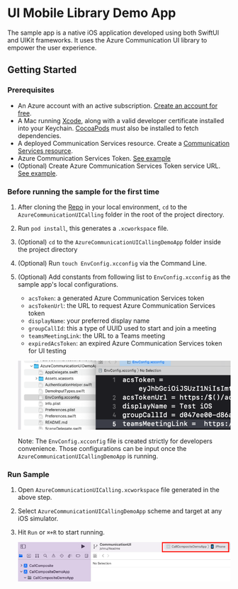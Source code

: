 # UI Mobile Library Demo App 

The sample app is a native iOS application developed using both SwiftUI and UIKit frameworks. It uses the Azure Communication UI library to empower the user experience.

## Getting Started

### Prerequisites

- An Azure account with an active subscription. [Create an account for free](https://azure.microsoft.com/free/?WT.mc_id=A261C142F).
- A Mac running [Xcode](https://go.microsoft.com/fwLink/p/?LinkID=266532), along with a valid developer certificate installed into your Keychain. [CocoaPods](https://cocoapods.org/) must also be installed to fetch dependencies.
- A deployed Communication Services resource. Create a [Communication Services resource](https://docs.microsoft.com/azure/communication-services/quickstarts/create-communication-resource).
- Azure Communication Services Token. [See example](https://docs.microsoft.com/en-us/azure/communication-services/quickstarts/identity/quick-create-identity)
- (Optional) Create Azure Communication Services Token service URL. [See example](https://docs.microsoft.com/azure/communication-services/tutorials/trusted-service-tutorial).

### Before running the sample for the first time

1. After cloning the [Repo](https://github.com/Azure/azure-communication-ui-library-ios) in your local environment, `cd` to the `AzureCommunicationUICalling` folder in the root of the project directory.
2. Run `pod install`, this generates a `.xcworkspace` file.
3. (Optional) `cd` to the `AzureCommunicationUICallingDemoApp` folder inside the project directory
4. (Optional) Run `touch EnvConfig.xcconfig` via the Command Line. 
5. (Optional) Add constants from following list to `EnvConfig.xcconfig` as the sample app's local configurations. 
   - `acsToken`: a generated Azure Communication Services token
   - `acsTokenUrl`: the URL to request Azure Communication Services token
   - `displayName`: your preferred display name
   - `groupCallId`: this a type of UUID used to start and join a meeting
   - `teamsMeetingLink`: the URL to a Teams meeting
   - `expiredAcsToken`: an expired Azure Communication Services token for UI testing

    ![EnvConfig](/docs/images/EnvConfig.png)

    Note: The `EnvConfig.xcconfig` file is created strictly for developers convenience. Those configurations can be input once the `AzureCommunicationUICallingDemoApp` is running.

### Run Sample

1. Open `AzureCommunicationUICalling.xcworkspace` file generated in the above step.
2. Select `AzureCommunicationUICallingDemoApp` scheme and target at any iOS simulator.
3. Hit `Run` or `⌘+R` to start running.

    ![SelectSimulator](/docs/images/SelectSimulator.png)
